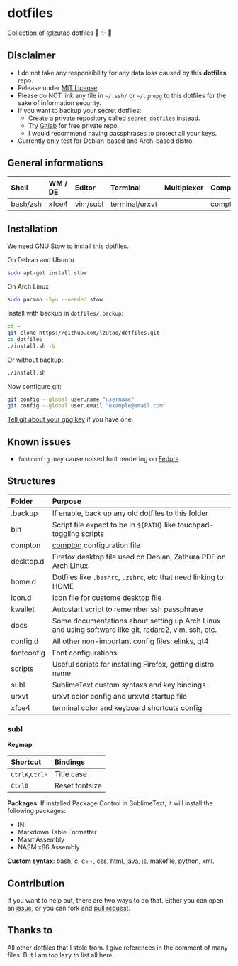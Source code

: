 # dotfiles
Collection of @lzutao dotfiles :lollipop: :sparkles: :gift:

## Disclaimer

- I do not take any responsibility for any data loss caused by this **dotfiles** repo.
- Release under [MIT License][license].
- Please do NOT link any file in `~/.ssh/` or `~/.gnupg` to this dotfiles for the sake of information security.
- If you want to backup your secret dotfiles:
  - Create a private repository called `secret_dotfiles` instead.
  - Try [Gitlab] for free private repo.
  - I would recommend having passphrases to protect all your keys.
- Currently only test for Debian-based and Arch-based distro.

## General informations

| Shell    | WM / DE | Editor   | Terminal       | Multiplexer | Compositor | Audio      | Monitor | Mail        | IRC |
|:---------|:--------|:---------|:---------------|:------------|:-----------|:-----------|:--------|:------------|:----|
| bash/zsh | xfce4   | vim/subl | terminal/urxvt |             | compton    | pulseaudio | custom  | thunderbird |     |

## Installation

We need GNU Stow to install this dotfiles.

On Debian and Ubuntu
```bash
sudo apt-get install stow
```

On Arch Linux
```bash
sudo pacman -Syu --needed stow
```

Install with backup in `dotfiles/.backup`:
```bash
cd ~
git clone https://github.com/lzutao/dotfiles.git
cd dotfiles
./install.sh -b
```

Or without backup:
```bash
./install.sh
```

Now configure git:
```bash
git config --global user.name "username"
git config --global user.email "example@email.com"
```

[Tell git about your gpg key][gpg_key] if you have one.

## Known issues

- `fontconfig` may cause noised font rendering on [Fedora].

## Structures

| Folder     | Purpose                                                                                              |
|:-----------|:-----------------------------------------------------------------------------------------------------|
| .backup    | If enable, back up any old dotfiles to this folder                                                   |
| bin        | Script file expect to be in `${PATH}` like touchpad-toggling scripts                                 |
| compton    | [compton] configuration file                                                                         |
| desktop.d  | Firefox desktop file used on Debian, Zathura PDF on Arch Linux.                                      |
| home.d     | Dotfiles like `.bashrc`, `.zshrc`, etc that need linking to HOME                                     |
| icon.d     | Icon file for custome desktop file                                                                   |
| kwallet    | Autostart script to remember ssh passphrase                                                          |
| docs       | Some documentations about setting up Arch Linux and using software like git, radare2, vim, ssh, etc. |
| config.d   | All other non-important config files: elinks, qt4                                                    |
| fontconfig | Font configurations                                                                                  |
| scripts    | Useful scripts for installing Firefox, getting distro name                                           |
| subl       | SublimeText custom syntaxs and key bindings                                                          |
| urxvt      | urxvt color config and urxvtd startup file                                                           |
| xfce4      | terminal color and keyboard shortcuts config                                                         |

### subl

**Keymap**:

| Shortcut                                                | Bindings       |
|:--------------------------------------------------------|:---------------|
| <kbd>Ctrl</kbd><kbd>K</kbd>,<kbd>Ctrl</kbd><kbd>P</kbd> | Title case     |
| <kbd>Ctrl</kbd><kbd>0</kbd>                             | Reset fontsize |

**Packages**: If installed Package Control in SublimeText,
it will install the following packages:
- INI
- Markdown Table Formatter
- MasmAssembly
- NASM x86 Assembly

**Custom syntax**: bash, c, c++, css, html, java, js, makefile, python, xml.

## Contribution

If you want to help out,
there are two ways to do that.
Either you can open an [issue],
or you can fork and [pull request][pull].

## Thanks to

All other dotfiles that I stole from.
I give references in the comment of many files.
But I am too lazy to list all here.

[Fedora]:https://getfedora.org
[license]: LICENSE
[issue]: https://github.com/lzutao/dotfiles/issues
[pull]: https://github.com/lzutao/dotfiles/pulls
[Gitlab]: https://gitlab.com/
[compton]: https://wiki.archlinux.org/index.php/Compton
[gpg_key]: https://help.github.com/articles/telling-git-about-your-gpg-key/
